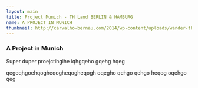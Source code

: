 ```yaml
---
layout: main
title: Project Munich - TH Land BERLIN & HAMBURG
name: A PROJECT IN MUNICH
thumbnail: http://carvalho-bernau.com/2014/wp-content/uploads/wander-thumb-3-500x565.png
---
```


### A Project in Munich

Super duper proejctihgihe iqhgqeho gqehg hqeg

qegeqhgoehqogheqogheqogheqogh oqegho qehgo qehgo heqog oqehgo qeg